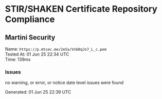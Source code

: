 # STIR/SHAKEN Certificate Repository Compliance

## Martini Security

Name: `https://p.mtsec.me/2e5a/Vnb0qJo7_L_c.pem`\
Tested At: 01 Jun 25 22:34 UTC\
Time: 139ms

### Issues

no warning, or error, or notice date level issues were found

Generated: 01 Jun 25 22:39 UTC